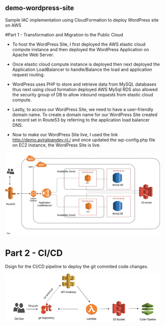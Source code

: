 ## demo-wordpress-site
Sample IAC implementation using CloudFormation  to deploy WordPress site on AWS

#Part 1 - Transformation and Migration to the Public Cloud

* To host the WordPress Site, I first deployed the AWS elastic cloud compute instance and then deployed the WordPress Application on Apache Web Server.

* Once elastic cloud compute instance is deployed then next deployed the Application LoadBalancer to handle/Balance the load and application request routing.

* WordPress uses PHP to store and retrieve data from MySQL databases thus next using cloud formation deployed AWS MySql RDS also allowed the security group of DB to allow inbound requestś from elastic cloud compute.

* Lastly, to access our WordPress Site, we need to have a user-friendly domain name. To create a domain name for our WordPress Site created a record set in Route53 by referring to the application load balancer DNS.

* Now to make our WordPress Site live, I used the link http://demo.aviralpandey.nl./ and once updated the wp-config.php file on EC2 instance, the WordPress Site is live.

![architecture diagram](https://github.com/aviral-tzu/demo-wordpress-site/blob/master/demo-diagram.jpg)

# Part 2 - CI/CD

Dsign for the CI/CD pipeline to deploy the git commited code changes.

![CICD design diagram](https://github.com/aviral-tzu/demo-wordpress-site/blob/master/CICD-Pipeline.jpg)

